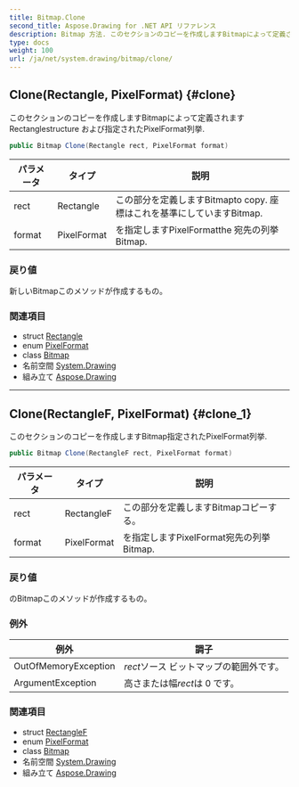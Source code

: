 ```yaml
---
title: Bitmap.Clone
second_title: Aspose.Drawing for .NET API リファレンス
description: Bitmap 方法. このセクションのコピーを作成しますBitmapによって定義されますRectanglestructure および指定されたPixelFormat列挙.
type: docs
weight: 100
url: /ja/net/system.drawing/bitmap/clone/
---
```

## Clone(Rectangle, PixelFormat) {#clone}

このセクションのコピーを作成しますBitmapによって定義されますRectanglestructure および指定されたPixelFormat列挙.

```csharp
public Bitmap Clone(Rectangle rect, PixelFormat format)
```

| パラメータ | タイプ | 説明 |
| --- | --- | --- |
| rect | Rectangle | この部分を定義しますBitmapto copy. 座標はこれを基準にしていますBitmap. |
| format | PixelFormat | を指定しますPixelFormatthe 宛先の列挙Bitmap. |

### 戻り値

新しいBitmapこのメソッドが作成するもの。

### 関連項目

* struct [Rectangle](../../rectangle/)
* enum [PixelFormat](../../../system.drawing.imaging/pixelformat/)
* class [Bitmap](../)
* 名前空間 [System.Drawing](../../bitmap/)
* 組み立て [Aspose.Drawing](../../../)

---

## Clone(RectangleF, PixelFormat) {#clone_1}

このセクションのコピーを作成しますBitmap指定されたPixelFormat列挙.

```csharp
public Bitmap Clone(RectangleF rect, PixelFormat format)
```

| パラメータ | タイプ | 説明 |
| --- | --- | --- |
| rect | RectangleF | この部分を定義しますBitmapコピーする。 |
| format | PixelFormat | を指定しますPixelFormat宛先の列挙Bitmap. |

### 戻り値

のBitmapこのメソッドが作成するもの。

### 例外

| 例外 | 調子 |
| --- | --- |
| OutOfMemoryException | *rect*ソース ビットマップの範囲外です。 |
| ArgumentException | 高さまたは幅*rect*は 0 です。 |

### 関連項目

* struct [RectangleF](../../rectanglef/)
* enum [PixelFormat](../../../system.drawing.imaging/pixelformat/)
* class [Bitmap](../)
* 名前空間 [System.Drawing](../../bitmap/)
* 組み立て [Aspose.Drawing](../../../)


